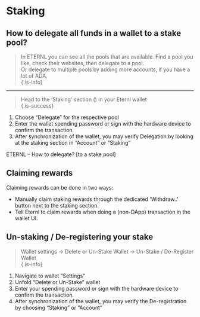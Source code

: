 # Staking

## How to delegate all funds in a wallet to a stake pool?

> In ETERNL you can see all the pools that are available. Find a pool you like, check their websites, then delegate to a pool.\
> Or delegate to multiple pools by adding more accounts, if you have a lot of ADA.\
> {.is-info}

***

> Head to the ‘Staking’ section () in your Eternl wallet\
> {.is-success}

1. Choose “Delegate” for the respective pool
2. Enter the wallet spending password or sign with the hardware device to confirm the transaction.
3. After synchronization of the wallet, you may verify Delegation by looking at the staking section in “Account” or “Staking”

ETERNL – How to delegate? \[to a stake pool]

## Claiming rewards

Claiming rewards can be done in two ways:

* Manually claim staking rewards through the dedicated 'Withdraw..' button next to the staking section.
* Tell Eternl to claim rewards when doing a (non-DApp) transaction in the wallet UI.

## Un-staking / De-registering your stake

> Wallet settings → Delete or Un-Stake Wallet → Un-Stake / De-Register Wallet\
> {.is-info}

1. Navigate to wallet “Settings”
2. Unfold “Delete or Un-Stake” wallet
3. Enter your spending password or sign with the hardware device to confirm the transaction.
4. After synchronization of the wallet, you may verify the De-registration by choosing “Staking” or “Account”
